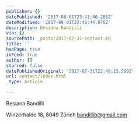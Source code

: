 ```yaml
---
publisher: {}
datePublished: '2017-08-01T23:41:46.281Z'
dateModified: '2017-08-01T23:41:44.876Z'
description: Besiana Bandilli
via: {}
sourcePath: _posts/2017-07-31-contact.md
title: ''
hasPage: true
inFeed: true
author: []
starred: false
datePublishedOriginal: '2017-07-31T22:48:15.599Z'
url: contact/index.html
_type: Article

---
```

Besiana Bandilli

Winzerhalde 18, 8049 Zürich bandillib@gmail.com